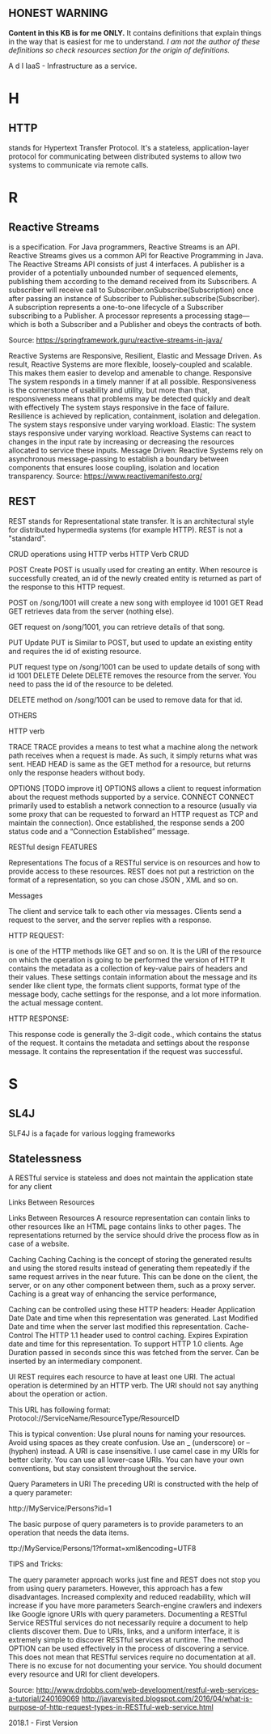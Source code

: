 ## **HONEST WARNING**
**Content in this KB is for me ONLY.**
It contains definitions that explain things in the way that is easiest for me to understand.
_I am not the author of these definitions so check resources section for the origin of definitions._ 


A
d
I
IaaS - Infrastructure as a service.

# H
## HTTP 
stands for Hypertext Transfer Protocol. It's a stateless, application-layer protocol for communicating between distributed systems to allow two systems to communicate via remote calls.


# R
## Reactive Streams 
is a specification. For Java programmers, Reactive Streams is an API. Reactive Streams gives us a common API for Reactive Programming in Java.
The Reactive Streams API consists of just 4 interfaces.
A publisher is a provider of a potentially unbounded number of sequenced elements, publishing them according to the demand received from its Subscribers.
 A subscriber will receive call to Subscriber.onSubscribe(Subscription) once after passing an instance of Subscriber to Publisher.subscribe(Subscriber).
A subscription represents a one-to-one lifecycle of a Subscriber subscribing to a Publisher.
A processor represents a processing stage—which is both a Subscriber and a Publisher and obeys the contracts of both.

Source: https://springframework.guru/reactive-streams-in-java/

Reactive Systems
are Responsive, Resilient, Elastic and Message Driven. As result, Reactive Systems are more flexible, loosely-coupled and scalable. This makes them easier to develop and amenable to change. 
Responsive The system responds in a timely manner if at all possible. Responsiveness is the cornerstone of usability and utility, but more than that, responsiveness means that problems may be detected quickly and dealt with effectively  The system stays responsive in the face of failure. 
Resilience is achieved by replication, containment, isolation and delegation. The system stays responsive under varying workload.
Elastic: The system stays responsive under varying workload.  Reactive Systems can react to changes in the input rate by increasing or decreasing the resources allocated to service these inputs. 
Message Driven: Reactive Systems rely on asynchronous message-passing to establish a boundary between components that ensures loose coupling, isolation and location transparency.
Source: https://www.reactivemanifesto.org/

## REST
REST stands for Representational state transfer. It is an  architectural style for distributed hypermedia systems (for example HTTP). REST is not a "standard". 



CRUD operations using HTTP verbs
HTTP Verb
CRUD


POST
Create
POST is usually used for creating an entity.
When resource is successfully created, an id of the newly created entity is returned as part of the response to this HTTP request.

POST on /song/1001 will create a new song with employee id 1001
GET
Read
GET retrieves data from the server (nothing else).

GET request on /song/1001, you can retrieve details of that song.


PUT
Update
PUT is Similar to POST, but used to update an existing entity and requires the id of existing resource.

PUT request type on /song/1001 can be used to update details of song with id 1001
DELETE
Delete
DELETE removes the resource from the server. You need to pass the id of the resource to be deleted.

DELETE method on /song/1001 can be used to remove data for that id.


OTHERS

HTTP verb


TRACE
TRACE provides a means to test what a machine along the network path receives when a request is made. As such, it simply returns what was sent.
HEAD
HEAD is same as the GET method for a resource, but returns only the response headers without body.


OPTIONS
[TODO improve it]
OPTIONS allows a client to request information about the request methods supported by a service.
CONNECT
CONNECT primarily used to establish a network connection to a resource (usually via some proxy that can be requested to forward an HTTP request as TCP and maintain the connection). Once established, the response sends a 200 status code and a “Connection Established” message.




 RESTful design FEATURES 
 

Representations
The focus of a RESTful service is on resources and how to provide access to these resources. 
REST does not put a restriction on the format of a representation, so you can chose JSON , XML and so on.


Messages


The client and service talk to each other via messages. Clients send a request to the server, and the server replies with a response.

HTTP REQUEST:


<VERB>
is one of the HTTP methods like GET and so on.
<URI>
It is the URI of the resource on which the operation is going to be performed
<HTTP Version>
the version of HTTP
<Request Header> 
It contains the metadata as a collection of key-value pairs of headers and their values. These settings contain information about the message and its sender like client type, the formats client supports, format type of the message body, cache settings for the response, and a lot more information.
<Request Body>
the actual message content. 


HTTP RESPONSE:



<response code>
This response code is generally the 3-digit code., which contains the status of the request. 
<Response Header> 
It contains the metadata and settings about the response message.
<Response Body> 
It contains the representation if the request was successful.


# S
## SL4J
SLF4J is a façade for various logging frameworks

## Statelessness



A RESTful service is stateless and does not maintain the application state for any client



Links Between Resources


Links Between Resources
A resource representation can contain links to other resources like an HTML page contains links to other pages. The representations returned by the service should drive the process flow as in case of a website.


Caching
Caching
Caching is the concept of storing the generated results and using the stored results instead of generating them repeatedly if the same request arrives in the near future. This can be done on the client, the server, or on any other component between them, such as a proxy server. Caching is a great way of enhancing the service performance, 

Caching can be controlled using these HTTP headers:
Header
Application
Date
Date and time when this representation was generated.
Last Modified
Date and time when the server last modified this representation.
Cache-Control
The HTTP 1.1 header used to control caching.
Expires
Expiration date and time for this representation. To support HTTP 1.0 clients.
Age
Duration passed in seconds since this was fetched from the server. Can be inserted by an intermediary component.


UI
REST requires each resource to have at least one URI. 
The actual operation is determined by an HTTP verb. The URI should not say anything about the operation or action.

This URL has following format: Protocol://ServiceName/ResourceType/ResourceID

This is typical convention:
Use plural nouns for naming your resources.
Avoid using spaces as they create confusion. Use an _ (underscore) or – (hyphen) instead.
A URI is case insensitive. I use camel case in my URIs for better clarity. You can use all lower-case URIs.
You can have your own conventions, but stay consistent throughout the service. 


Query Parameters in URI
The preceding URI is constructed with the help of a query parameter:

http://MyService/Persons?id=1


The basic purpose of query parameters is to provide parameters to an operation that needs the data items.

ttp://MyService/Persons/1?format=xml&encoding=UTF8



TIPS and Tricks:


The query parameter approach works just fine and REST does not stop you from using query parameters. However, this approach has a few disadvantages.
Increased complexity and reduced readability, which will increase if you have more parameters
Search-engine crawlers and indexers like Google ignore URIs with query parameters. 
Documenting a RESTful Service RESTful services do not necessarily require a document to help clients discover them. Due to URIs, links, and a uniform interface, it is extremely simple to discover RESTful services at runtime. The method OPTION can be used effectively in the process of discovering a service. This does not mean that RESTful services require no documentation at all. There is no excuse for not documenting your service. You should document every resource and URI for client developers. 


Source:
http://www.drdobbs.com/web-development/restful-web-services-a-tutorial/240169069
http://javarevisited.blogspot.com/2016/04/what-is-purpose-of-http-request-types-in-RESTful-web-service.html



2018.1 - First Version
